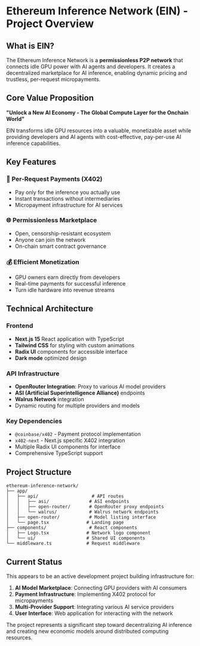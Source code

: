 # Ethereum Inference Network (EIN) - Project Overview

## What is EIN?

The Ethereum Inference Network is a **permissionless P2P network** that connects idle GPU power with AI agents and developers. It creates a decentralized marketplace for AI inference, enabling dynamic pricing and trustless, per-request micropayments.

## Core Value Proposition

**"Unlock a New AI Economy - The Global Compute Layer for the Onchain World"**

EIN transforms idle GPU resources into a valuable, monetizable asset while providing developers and AI agents with cost-effective, pay-per-use AI inference capabilities.

## Key Features

### 🔄 Per-Request Payments (X402)
- Pay only for the inference you actually use
- Instant transactions without intermediaries
- Micropayment infrastructure for AI services

### 🌐 Permissionless Marketplace
- Open, censorship-resistant ecosystem
- Anyone can join the network
- On-chain smart contract governance

### 💰 Efficient Monetization
- GPU owners earn directly from developers
- Real-time payments for successful inference
- Turn idle hardware into revenue streams

## Technical Architecture

### Frontend
- **Next.js 15** React application with TypeScript
- **Tailwind CSS** for styling with custom animations
- **Radix UI** components for accessible interface
- **Dark mode** optimized design

### API Infrastructure
- **OpenRouter Integration**: Proxy to various AI model providers
- **ASI (Artificial Superintelligence Alliance)** endpoints
- **Walrus Network** integration
- Dynamic routing for multiple providers and models

### Key Dependencies
- `@coinbase/x402` - Payment protocol implementation
- `x402-next` - Next.js specific X402 integration
- Multiple Radix UI components for interface
- Comprehensive TypeScript support

## Project Structure

```
ethereum-inference-network/
├── app/
│   ├── api/                    # API routes
│   │   ├── asi/               # ASI endpoints
│   │   ├── open-router/       # OpenRouter proxy endpoints
│   │   └── walrus/            # Walrus network endpoints
│   ├── open-router/           # Model listing interface
│   └── page.tsx              # Landing page
├── components/                # React components
│   ├── Logo.tsx              # Network logo component
│   └── ui/                   # Shared UI components
└── middleware.ts             # Request middleware
```

## Current Status

This appears to be an active development project building infrastructure for:
1. **AI Model Marketplace**: Connecting GPU providers with AI consumers
2. **Payment Infrastructure**: Implementing X402 protocol for micropayments
3. **Multi-Provider Support**: Integrating various AI service providers
4. **User Interface**: Web application for interacting with the network

The project represents a significant step toward decentralizing AI inference and creating new economic models around distributed computing resources.